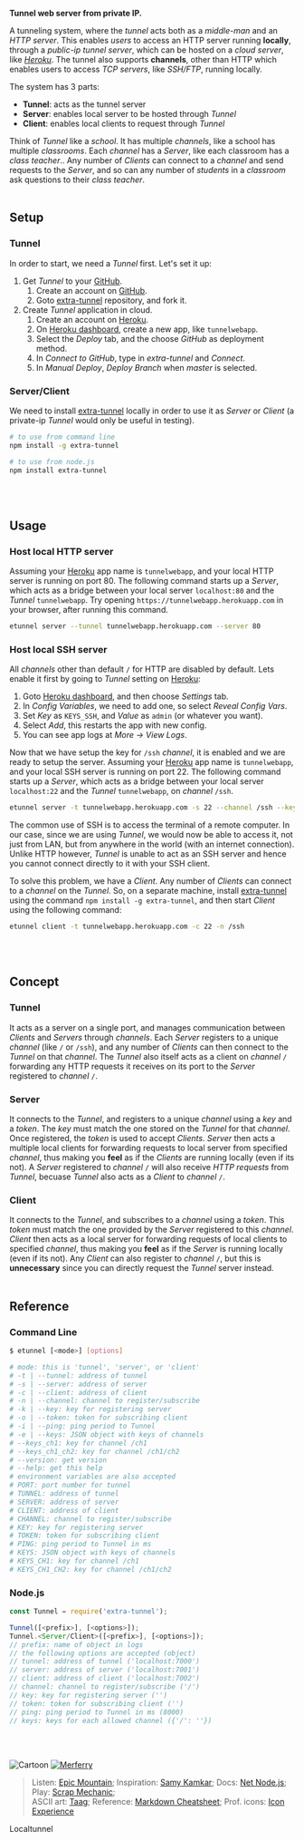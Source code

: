 **Tunnel web server from private IP.**

A tunneling system, where the *tunnel* acts both as a *middle-man* and an
*HTTP server*. This enables *users* to access an HTTP server running
**locally**, through a *public-ip tunnel server*, which can be hosted on a
*cloud server*, like *[Heroku]*. The tunnel also supports **channels**, other
than HTTP which enables users to access *TCP servers*, like *SSH/FTP*,
running locally.

The system has 3 parts:
- **Tunnel**: acts as the tunnel server
- **Server**: enables local server to be hosted through *Tunnel*
- **Client**: enables local clients to request through *Tunnel*

Think of *Tunnel* like a *school*. It has multiple *channels*, like a school has
multiple *classrooms*. Each *channel* has a *Server*, like each classroom has a
*class teacher*.. Any number of *Clients* can connect to a *channel* and send
requests to the *Server*, and so can any number of *students* in a *classroom*
ask questions to their *class teacher*.
<br><br>


## Setup

### Tunnel

In order to start, we need a *Tunnel* first. Let's set it up:
1. Get *Tunnel* to your [GitHub].
    1. Create an account on [GitHub].
    2. Goto [extra-tunnel] repository, and fork it.
2. Create *Tunnel* application in cloud.
    1. Create an account on [Heroku].
    2. On [Heroku dashboard], create a new app, like `tunnelwebapp`.
    3. Select the *Deploy* tab, and the choose *GitHub* as deployment method.
    4. In *Connect to GitHub*, type in *extra-tunnel* and *Connect*.
    5. In *Manual Deploy*, *Deploy Branch* when *master* is selected.

### Server/Client

We need to install [extra-tunnel] locally in order to use it as *Server* or *Client*
(a private-ip *Tunnel* would only be useful in testing).

```bash
# to use from command line
npm install -g extra-tunnel

# to use from node.js
npm install extra-tunnel
```
<br><br>


## Usage

### Host local HTTP server

Assuming your [Heroku] app name is `tunnelwebapp`, and your local HTTP server is
running on port 80. The following command starts up a *Server*, which acts as a
bridge between your local server `localhost:80` and the *Tunnel* `tunnelwebapp`.
Try opening `https://tunnelwebapp.herokuapp.com` in your browser, after running
this command.

```bash
etunnel server --tunnel tunnelwebapp.herokuapp.com --server 80
```

### Host local SSH server

All *channels* other than default `/` for HTTP are disabled by default. Lets
enable it first by going to *Tunnel* setting on [Heroku]:
1. Goto [Heroku dashboard], and then choose *Settings* tab.
2. In *Config Variables*, we need to add one, so select *Reveal Config Vars*.
3. Set *Key* as `KEYS_SSH`, and *Value* as `admin` (or whatever you want).
4. Select *Add*, this restarts the app with new config.
5. You can see app logs at *More -> View Logs*.

Now that we have setup the key for `/ssh` *channel*, it is enabled and we are
ready to setup the server. Assuming your [Heroku] app name is `tunnelwebapp`,
and your local SSH server is running on port 22. The following command starts
up a *Server*, which acts as a bridge between your local server `localhost:22`
and the *Tunnel* `tunnelwebapp`, on *channel* `/ssh`.

```bash
etunnel server -t tunnelwebapp.herokuapp.com -s 22 --channel /ssh --key admin
```

The common use of SSH is to access the terminal of a remote computer. In our
case, since we are using *Tunnel*, we would now be able to access it, not just
from LAN, but from anywhere in the world (with an internet connection). Unlike
HTTP however, *Tunnel* is unable to act as an SSH server and hence you cannot
connect directly to it with your SSH client.

To solve this problem, we have a *Client*. Any number of *Clients* can connect
to a *channel* on the *Tunnel*. So, on a separate machine, install [extra-tunnel] using
the command `npm install -g extra-tunnel`, and then start *Client* using the following
command:

```bash
etunnel client -t tunnelwebapp.herokuapp.com -c 22 -n /ssh
```
<br><br>


## Concept

### Tunnel

It acts as a server on a single port, and manages communication between
*Clients* and *Servers* through *channels*. Each *Server* registers to a unique
*channel* (like `/` or `/ssh`), and any number of *Clients* can then connect to
the *Tunnel* on that *channel*. The *Tunnel* also itself acts as a client on
*channel* `/` forwarding any HTTP requests it receives on its port to the
*Server* registered to *channel* `/`.

### Server

It connects to the *Tunnel*, and registers to a unique *channel* using a *key*
and a *token*. The *key* must match the one stored on the *Tunnel* for that
*channel*. Once registered, the *token* is used to accept *Clients*. *Server*
then acts a multiple local clients for forwarding requests to local server from
specified *channel*, thus making you **feel** as if the *Clients* are running
locally (even if its not). A *Server* registered to *channel* `/` will also
receive *HTTP requests* from *Tunnel*, becuase *Tunnel* also acts as a *Client*
to *channel* `/`.

### Client

It connects to the *Tunnel*, and subscribes to a *channel* using a *token*. This
*token* must match the one provided by the *Server* registered to this
*channel*. *Client* then acts as a local server for forwarding requests of
local clients to specified *channel*, thus making you **feel** as if the
*Server* is running locally (even if its not). Any *Client* can also register
to *channel* `/`, but this is **unnecessary** since you can directly request
the *Tunnel* server instead.
<br><br>

[GitHub]: https://github.com
[Heroku]: https://www.heroku.com
[extra-tunnel]: https://github.com/nodef/extra-tunnel
[Heroku dashboard]: https://dashboard.heroku.com/apps


## Reference

### Command Line

```bash
$ etunnel [<mode>] [options]

# mode: this is 'tunnel', 'server', or 'client'
# -t | --tunnel: address of tunnel
# -s | --server: address of server
# -c | --client: address of client
# -n | --channel: channel to register/subscribe
# -k | --key: key for registering server
# -o | --token: token for subscribing client
# -i | --ping: ping period to Tunnel
# -e | --keys: JSON object with keys of channels
# --keys_ch1: key for channel /ch1
# --keys_ch1_ch2: key for channel /ch1/ch2
# --version: get version
# --help: get this help
# environment variables are also accepted
# PORT: port number for tunnel
# TUNNEL: address of tunnel
# SERVER: address of server
# CLIENT: address of client
# CHANNEL: channel to register/subscribe
# KEY: key for registering server
# TOKEN: token for subscribing client
# PING: ping period to Tunnel in ms
# KEYS: JSON object with keys of channels
# KEYS_CH1: key for channel /ch1
# KEYS_CH1_CH2: key for channel /ch1/ch2
```

### Node.js

```javascript
const Tunnel = require('extra-tunnel');

Tunnel([<prefix>], [<options>]);
Tunnel.<Server/Client>([<prefix>], [<options>]);
// prefix: name of object in logs
// the following options are accepted (object)
// tunnel: address of tunnel ('localhost:7000')
// server: address of server ('localhost:7001')
// client: address of client ('localhost:7002')
// channel: channel to register/subscribe ('/')
// key: key for registering server ('')
// token: token for subscribing client ('')
// ping: ping period to Tunnel in ms (8000)
// keys: keys for each allowed channel ({'/': ''})
```
<br><br>


![Cartoon](http://oi63.tinypic.com/2uqm5bl.jpg)
[![Merferry](https://i.imgur.com/wOgtZvg.jpg)](https://merferry.github.io)

> Listen: [Epic Mountain]; Inspiration: [Samy Kamkar]; Docs: [Net Node.js]; Play: [Scrap Mechanic];<br>
> ASCII art: [Taag]; Reference: [Markdown Cheatsheet]; Prof. icons: [Icon Experience]<br>

[Epic Mountain]:https://soundcloud.com/epicmountain
[Samy Kamkar]: https://samy.pl
[Net Node.js]: https://nodejs.org/api/net.html
[Scrap Mechanic]: http://scrapmechanic.com
[Taag]: http://patorjk.com/software/taag
[Markdown Cheatsheet]: https://github.com/adam-p/markdown-here/wiki/Markdown-Cheatsheet
[Icon Experience]: https://www.iconexperience.com


Localtunnel

